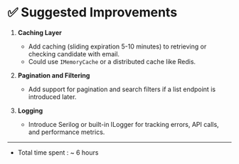 # ✅ Suggested Improvements

1. **Caching Layer**
   - Add caching (sliding expiration 5-10 minutes) to retrieving or checking candidate with email.
   - Could use `IMemoryCache` or a distributed cache like Redis.

2. **Pagination and Filtering**
   - Add support for pagination and search filters if a list endpoint is introduced later.

3. **Logging**
   - Introduce Serilog or built-in ILogger for tracking errors, API calls, and performance metrics.

---

- Total time spent : ~ 6 hours
